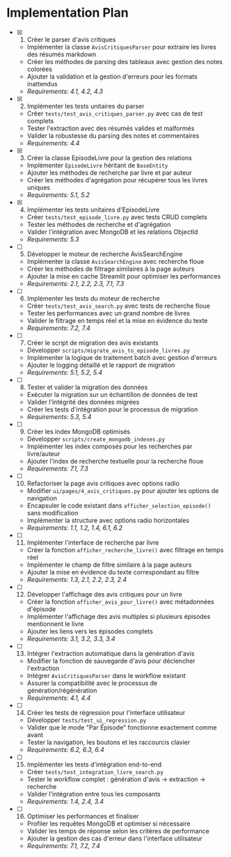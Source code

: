 # Implementation Plan

- [x] 1. Créer le parser d'avis critiques
  - Implémenter la classe `AvisCritiquesParser` pour extraire les livres des résumés markdown
  - Créer les méthodes de parsing des tableaux avec gestion des notes colorées
  - Ajouter la validation et la gestion d'erreurs pour les formats inattendus
  - _Requirements: 4.1, 4.2, 4.3_

- [x] 2. Implémenter les tests unitaires du parser
  - Créer `tests/test_avis_critiques_parser.py` avec cas de test complets
  - Tester l'extraction avec des résumés valides et malformés
  - Valider la robustesse du parsing des notes et commentaires
  - _Requirements: 4.4_

- [x] 3. Créer la classe EpisodeLivre pour la gestion des relations
  - Implémenter `EpisodeLivre` héritant de `BaseEntity`
  - Ajouter les méthodes de recherche par livre et par auteur
  - Créer les méthodes d'agrégation pour récupérer tous les livres uniques
  - _Requirements: 5.1, 5.2_

- [x] 4. Implémenter les tests unitaires d'EpisodeLivre
  - Créer `tests/test_episode_livre.py` avec tests CRUD complets
  - Tester les méthodes de recherche et d'agrégation
  - Valider l'intégration avec MongoDB et les relations ObjectId
  - _Requirements: 5.3_

- [ ] 5. Développer le moteur de recherche AvisSearchEngine
  - Implémenter la classe `AvisSearchEngine` avec recherche floue
  - Créer les méthodes de filtrage similaires à la page auteurs
  - Ajouter la mise en cache Streamlit pour optimiser les performances
  - _Requirements: 2.1, 2.2, 2.3, 7.1, 7.3_

- [ ] 6. Implémenter les tests du moteur de recherche
  - Créer `tests/test_avis_search.py` avec tests de recherche floue
  - Tester les performances avec un grand nombre de livres
  - Valider le filtrage en temps réel et la mise en évidence du texte
  - _Requirements: 7.2, 7.4_

- [ ] 7. Créer le script de migration des avis existants
  - Développer `scripts/migrate_avis_to_episode_livres.py`
  - Implémenter la logique de traitement batch avec gestion d'erreurs
  - Ajouter le logging détaillé et le rapport de migration
  - _Requirements: 5.1, 5.2, 5.4_

- [ ] 8. Tester et valider la migration des données
  - Exécuter la migration sur un échantillon de données de test
  - Valider l'intégrité des données migrées
  - Créer les tests d'intégration pour le processus de migration
  - _Requirements: 5.3, 5.4_

- [ ] 9. Créer les index MongoDB optimisés
  - Développer `scripts/create_mongodb_indexes.py`
  - Implémenter les index composés pour les recherches par livre/auteur
  - Ajouter l'index de recherche textuelle pour la recherche floue
  - _Requirements: 7.1, 7.3_

- [ ] 10. Refactoriser la page avis critiques avec options radio
  - Modifier `ui/pages/4_avis_critiques.py` pour ajouter les options de navigation
  - Encapsuler le code existant dans `afficher_selection_episode()` sans modification
  - Implémenter la structure avec options radio horizontales
  - _Requirements: 1.1, 1.2, 1.4, 6.1, 6.2_

- [ ] 11. Implémenter l'interface de recherche par livre
  - Créer la fonction `afficher_recherche_livre()` avec filtrage en temps réel
  - Implémenter le champ de filtre similaire à la page auteurs
  - Ajouter la mise en évidence du texte correspondant au filtre
  - _Requirements: 1.3, 2.1, 2.2, 2.3, 2.4_

- [ ] 12. Développer l'affichage des avis critiques pour un livre
  - Créer la fonction `afficher_avis_pour_livre()` avec métadonnées d'épisode
  - Implémenter l'affichage des avis multiples si plusieurs épisodes mentionnent le livre
  - Ajouter les liens vers les épisodes complets
  - _Requirements: 3.1, 3.2, 3.3, 3.4_

- [ ] 13. Intégrer l'extraction automatique dans la génération d'avis
  - Modifier la fonction de sauvegarde d'avis pour déclencher l'extraction
  - Intégrer `AvisCritiquesParser` dans le workflow existant
  - Assurer la compatibilité avec le processus de génération/régénération
  - _Requirements: 4.1, 4.4_

- [ ] 14. Créer les tests de régression pour l'interface utilisateur
  - Développer `tests/test_ui_regression.py`
  - Valider que le mode "Par Épisode" fonctionne exactement comme avant
  - Tester la navigation, les boutons et les raccourcis clavier
  - _Requirements: 6.2, 6.3, 6.4_

- [ ] 15. Implémenter les tests d'intégration end-to-end
  - Créer `tests/test_integration_livre_search.py`
  - Tester le workflow complet : génération d'avis → extraction → recherche
  - Valider l'intégration entre tous les composants
  - _Requirements: 1.4, 2.4, 3.4_

- [ ] 16. Optimiser les performances et finaliser
  - Profiler les requêtes MongoDB et optimiser si nécessaire
  - Valider les temps de réponse selon les critères de performance
  - Ajouter la gestion des cas d'erreur dans l'interface utilisateur
  - _Requirements: 7.1, 7.2, 7.4_